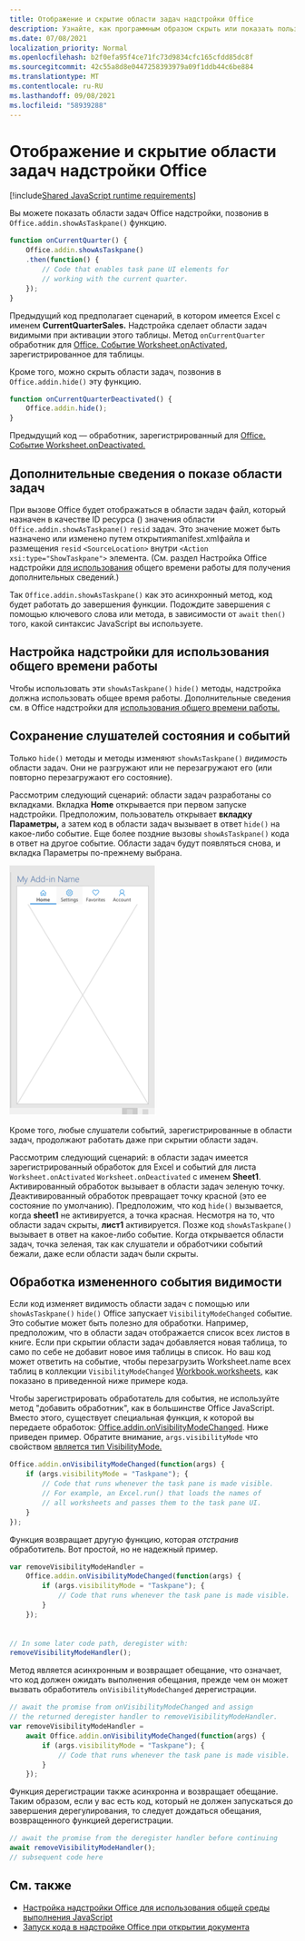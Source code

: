 ```yaml
---
title: Отображение и скрытие области задач надстройки Office
description: Узнайте, как программным образом скрыть или показать пользовательский интерфейс надстройки во время ее непрерывного работы.
ms.date: 07/08/2021
localization_priority: Normal
ms.openlocfilehash: b2f0efa95f4ce71fc73d9834cfc165cfdd85dc8f
ms.sourcegitcommit: 42c55a8d8e0447258393979a09f1ddb44c6be884
ms.translationtype: MT
ms.contentlocale: ru-RU
ms.lasthandoff: 09/08/2021
ms.locfileid: "58939288"
---
```

# <a name="show-or-hide-the-task-pane-of-your-office-add-in"></a>Отображение и скрытие области задач надстройки Office

[!include[Shared JavaScript runtime requirements](../includes/shared-runtime-requirements-note.md)]

Вы можете показать области задач Office надстройки, позвонив в `Office.addin.showAsTaskpane()` функцию.

```javascript
function onCurrentQuarter() {
    Office.addin.showAsTaskpane()
    .then(function() {
        // Code that enables task pane UI elements for
        // working with the current quarter.
    });
}
```

Предыдущий код предполагает сценарий, в котором имеется Excel с именем **CurrentQuarterSales.** Надстройка сделает области задач видимыми при активации этого таблицы. Метод `onCurrentQuarter` обработник для [Office. Событие Worksheet.onActivated,](/javascript/api/excel/excel.worksheet?view=excel-js-preview&preserve-view=true#onActivated) зарегистрированное для таблицы.

Кроме того, можно скрыть области задач, позвонив в `Office.addin.hide()` эту функцию.

```javascript
function onCurrentQuarterDeactivated() {
    Office.addin.hide();
}
```

Предыдущий код — обработник, зарегистрированный для [Office. Событие Worksheet.onDeactivated.](/javascript/api/excel/excel.worksheet?view=excel-js-preview&preserve-view=true#onDeactivated)

## <a name="additional-details-on-showing-the-task-pane"></a>Дополнительные сведения о показе области задач

При вызове Office будет отображаться в области задач файл, который назначен в качестве ID ресурса () значения области `Office.addin.showAsTaskpane()` `resid` задач. Это значение может быть назначено или изменено путем открытияmanifest.xmlфайла и размещения `resid`  `<SourceLocation>` внутри `<Action xsi:type="ShowTaskpane">` элемента.
(См. раздел Настройка Office надстройки [для использования](configure-your-add-in-to-use-a-shared-runtime.md) общего времени работы для получения дополнительных сведений.)

Так `Office.addin.showAsTaskpane()` как это асинхронный метод, код будет работать до завершения функции. Подождите завершения с помощью ключевого слова или метода, в зависимости от `await` `then()` того, какой синтаксис JavaScript вы используете.

## <a name="configure-your-add-in-to-use-the-shared-runtime"></a>Настройка надстройки для использования общего времени работы

Чтобы использовать эти `showAsTaskpane()` `hide()` методы, надстройка должна использовать общее время работы. Дополнительные сведения см. в Office надстройки для [использования общего времени работы.](configure-your-add-in-to-use-a-shared-runtime.md)

## <a name="preservation-of-state-and-event-listeners"></a>Сохранение слушателей состояния и событий

Только `hide()` методы и методы изменяют `showAsTaskpane()` *видимость* области задач. Они не разгружают или не перезагружают его (или повторно перезагружают его состояние).

Рассмотрим следующий сценарий: области задач разработаны со вкладками. Вкладка **Home** открывается при первом запуске надстройки. Предположим, пользователь открывает **вкладку Параметры,** а затем код в области задач вызывает в ответ `hide()` на какое-либо событие. Еще более поздние вызовы `showAsTaskpane()` кода в ответ на другое событие. Области задач будут появляться снова,  и вкладка Параметры по-прежнему выбрана.

![Снимок экрана области задач с четырьмя вкладками с метками Home, Параметры, Избранное и Учетные записи.](../images/TaskpaneWithTabs.png)

Кроме того, любые слушатели событий, зарегистрированные в области задач, продолжают работать даже при скрытии области задач.

Рассмотрим следующий сценарий: в области задач имеется зарегистрированный обработок для Excel и событий для листа `Worksheet.onActivated` `Worksheet.onDeactivated` с именем **Sheet1**. Активированный обработок вызывает в области задач зеленую точку. Деактивированный обработок превращает точку красной (это ее состояние по умолчанию). Предположим, что код `hide()` вызывается, когда **sheet1** не активируется, а точка красная. Несмотря на то, что области задач скрыты, **лист1** активируется. Позже код `showAsTaskpane()` вызывает в ответ на какое-либо событие. Когда открывается области задач, точка зеленая, так как слушатели и обработчики событий бежали, даже если области задач были скрыты.

## <a name="handle-the-visibility-changed-event"></a>Обработка измененного события видимости

Если код изменяет видимость области задач с помощью или `showAsTaskpane()` `hide()` Office запускает `VisibilityModeChanged` событие. Это событие может быть полезно для обработки. Например, предположим, что в области задач отображается список всех листов в книге. Если при скрытии области задач добавляется новая таблица, то само по себе не добавит новое имя таблицы в список. Но ваш код может ответить на событие, чтобы перезагрузить Worksheet.name всех таблиц в коллекции `VisibilityModeChanged` [Workbook.worksheets,](/javascript/api/excel/excel.workbook#worksheets) как показано в приведенной ниже примере кода. [](/javascript/api/excel/excel.worksheet#name)

Чтобы зарегистрировать обработатель для события, не используйте метод "добавить обработник", как в большинстве Office JavaScript. Вместо этого, существует специальная функция, к которой вы передаете обработок: [Office.addin.onVisibilityModeChanged](/javascript/api/office/office.addin#onVisibilityModeChanged_listener_). Ниже приведен пример. Обратите внимание, `args.visibilityMode` что свойством [является тип VisibilityMode.](/javascript/api/office/office.visibilitymode)

```javascript
Office.addin.onVisibilityModeChanged(function(args) {
    if (args.visibilityMode = "Taskpane"); {
        // Code that runs whenever the task pane is made visible.
        // For example, an Excel.run() that loads the names of
        // all worksheets and passes them to the task pane UI.
    }
});
```

Функция возвращает другую функцию, которая *отстранив* обработитель. Вот простой, но не надежный пример.

```javascript
var removeVisibilityModeHandler =
    Office.addin.onVisibilityModeChanged(function(args) {
        if (args.visibilityMode = "Taskpane"); {
            // Code that runs whenever the task pane is made visible.
        }
    });


// In some later code path, deregister with:
removeVisibilityModeHandler();
```

Метод является асинхронным и возвращает обещание, что означает, что код должен ожидать выполнения обещания, прежде чем он может вызвать обработитель `onVisibilityModeChanged` дерегистрации. 

```javascript
// await the promise from onVisibilityModeChanged and assign
// the returned deregister handler to removeVisibilityModeHandler.
var removeVisibilityModeHandler =
    await Office.addin.onVisibilityModeChanged(function(args) {
        if (args.visibilityMode = "Taskpane"); {
            // Code that runs whenever the task pane is made visible.
        }
    });
```

Функция дерегистрации также асинхронна и возвращает обещание. Таким образом, если у вас есть код, который не должен запускаться до завершения дерегулирования, то следует дождаться обещания, возвращенного функцией дерегистрации.

```javascript
// await the promise from the deregister handler before continuing
await removeVisibilityModeHandler();
// subsequent code here
```

## <a name="see-also"></a>См. также

- [Настройка надстройки Office для использования общей среды выполнения JavaScript](configure-your-add-in-to-use-a-shared-runtime.md)
- [Запуск кода в надстройке Office при открытии документа](run-code-on-document-open.md)
